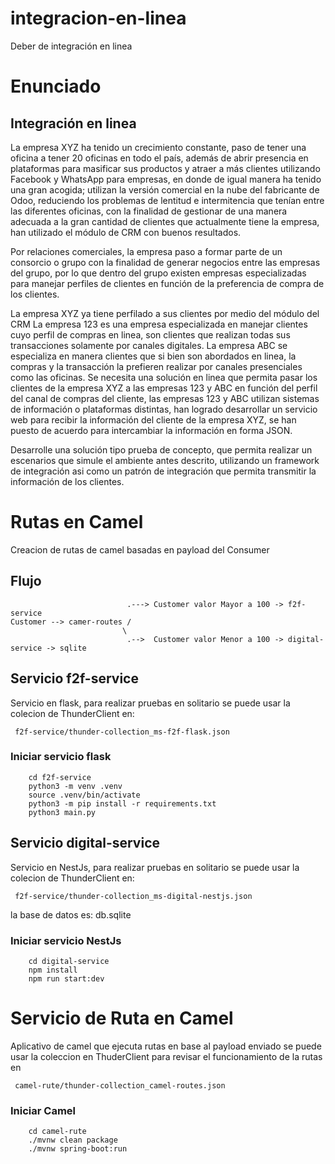 # integracion-en-linea
Deber de integración en linea 

# Enunciado
## Integración en linea
La empresa XYZ ha tenido un crecimiento constante, paso de tener una oficina a tener 20 oficinas en todo el país, además de abrir presencia en plataformas para masificar sus productos y atraer a más clientes utilizando Facebook y WhatsApp para empresas, en donde de igual manera ha tenido una gran acogida; utilizan la versión comercial en la nube del fabricante de Odoo, reduciendo los problemas de lentitud e intermitencia que tenían entre las diferentes oficinas, con la finalidad de gestionar de una manera adecuada a la gran cantidad de clientes que actualmente tiene la empresa, han utilizado el módulo de CRM con buenos resultados.

Por relaciones comerciales, la empresa paso a formar parte de un consorcio o grupo con la finalidad de generar negocios entre las empresas del grupo, por lo que dentro del grupo existen empresas especializadas para manejar perfiles de clientes en función de la preferencia de compra de los clientes.

La empresa XYZ ya tiene perfilado a sus clientes por medio del módulo del CRM
La empresa 123 es una empresa especializada en manejar clientes cuyo perfil de compras en linea, son clientes que realizan todas sus transacciones solamente por canales digitales.
La empresa ABC se especializa en manera clientes que si bien son abordados en linea, la compras y la transacción la prefieren realizar por canales presenciales como las oficinas.
Se necesita una solución en linea que permita pasar los clientes de la empresa XYZ a las empresas 123 y ABC en función del perfil del canal de compras del cliente, las empresas 123 y ABC utilizan sistemas de información o plataformas distintas, han logrado desarrollar un servicio web para recibir la información del cliente de la empresa XYZ, se han puesto de acuerdo para intercambiar la información en forma JSON.

Desarrolle una solución tipo prueba de concepto, que permita realizar un escenarios que simule el ambiente antes descrito, utilizando un framework de integración asi como un patrón de integración que permita transmitir la información de los clientes.

# Rutas en Camel

Creacion de rutas de camel basadas en payload del Consumer

## Flujo
```
                          .---> Customer valor Mayor a 100 -> f2f-service
Customer --> camer-routes /
                         \
                          .-->  Customer valor Menor a 100 -> digital-service -> sqlite
```

## Servicio f2f-service

Servicio en flask, para realizar pruebas en solitario se puede usar la colecion de
ThunderClient en:

```
 f2f-service/thunder-collection_ms-f2f-flask.json
```

### Iniciar servicio flask

``` 
    cd f2f-service
    python3 -m venv .venv
    source .venv/bin/activate
    python3 -m pip install -r requirements.txt
    python3 main.py
```

## Servicio digital-service

Servicio en NestJs, para realizar pruebas en solitario se puede usar la colecion de
ThunderClient en:

```
 f2f-service/thunder-collection_ms-digital-nestjs.json
```

la base de datos es: db.sqlite


### Iniciar servicio NestJs

``` 
    cd digital-service
    npm install
    npm run start:dev
```

# Servicio de  Ruta en Camel

Aplicativo de camel que ejecuta rutas en base al payload enviado
se puede usar la coleccion en ThuderClient para revisar el funcionamiento de la rutas en

````
 camel-rute/thunder-collection_camel-routes.json
````
### Iniciar Camel

``` 
    cd camel-rute
    ./mvnw clean package
    ./mvnw spring-boot:run
```


